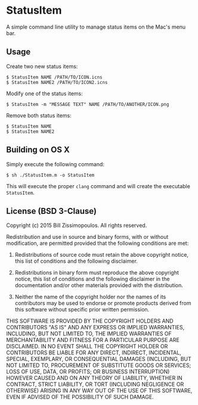 # StatusItem #

A simple command line utility to manage status items on the Mac's menu bar.

## Usage ##

Create two new status items:
```
$ StatusItem NAME /PATH/TO/ICON.icns
$ StatusItem NAME2 /PATH/TO/ICON2.icns
```

Modify one of the status items:
```
$ StatusItem -m "MESSAGE TEXT" NAME /PATH/TO/ANOTHER/ICON.png
```
Remove both status items:
```
$ StatusItem NAME
$ StatusItem NAME2
```

## Building on OS X ##

Simply execute the following command:
```
$ sh ./StatusItem.m -o StatusItem
```

This will execute the proper `clang` command and will create the executable `StatusItem`.

## License (BSD 3-Clause) ##

Copyright (c) 2015 Bill Zissimopoulos. All rights reserved.

Redistribution and use in source and binary forms, with or without modification, are permitted provided that the following conditions are met:

1. Redistributions of source code must retain the above copyright notice, this list of conditions and the following disclaimer.

2. Redistributions in binary form must reproduce the above copyright notice, this list of conditions and the following disclaimer in the documentation and/or other materials provided with the distribution.

3. Neither the name of the copyright holder nor the names of its contributors may be used to endorse or promote products derived from this software without specific prior written permission.

THIS SOFTWARE IS PROVIDED BY THE COPYRIGHT HOLDERS AND CONTRIBUTORS "AS IS" AND ANY EXPRESS OR IMPLIED WARRANTIES, INCLUDING, BUT NOT LIMITED TO, THE IMPLIED WARRANTIES OF MERCHANTABILITY AND FITNESS FOR A PARTICULAR PURPOSE ARE DISCLAIMED. IN NO EVENT SHALL THE COPYRIGHT HOLDER OR CONTRIBUTORS BE LIABLE FOR ANY DIRECT, INDIRECT, INCIDENTAL, SPECIAL, EXEMPLARY, OR CONSEQUENTIAL DAMAGES (INCLUDING, BUT NOT LIMITED TO, PROCUREMENT OF SUBSTITUTE GOODS OR SERVICES; LOSS OF USE, DATA, OR PROFITS; OR BUSINESS INTERRUPTION) HOWEVER CAUSED AND ON ANY THEORY OF LIABILITY, WHETHER IN CONTRACT, STRICT LIABILITY, OR TORT (INCLUDING NEGLIGENCE OR OTHERWISE) ARISING IN ANY WAY OUT OF THE USE OF THIS SOFTWARE, EVEN IF ADVISED OF THE POSSIBILITY OF SUCH DAMAGE.